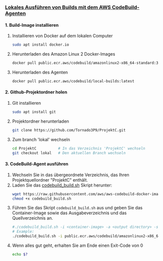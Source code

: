 ### [Lokales Ausführen von Builds mit dem AWS CodeBuild-Agenten](https://docs.aws.amazon.com/codebuild/latest/userguide/use-codebuild-agent.html)


#### 1. Build-Image installieren
1. Installieren von Docker auf dem lokalen Computer
	```bash
	sudo apt install docker.io
	```
2. Herunterladen des Amazon Linux 2 Docker-Images
	```bash
	docker pull public.ecr.aws/codebuild/amazonlinux2-x86_64-standard:3.0
	```
3. Herunterladen des Agenten
	```bash
	docker pull public.ecr.aws/codebuild/local-builds:latest
	```

#### 2. Github-Projektordner holen
1. Git installieren
	```bash
	sudo apt install git
	```
2. Projektordner herunterladen
	```bash
	git clone https://github.com/Tornado3P9/ProjektC.git
	```
3. Zum branch 'lokal' wechseln
	```bash
	cd ProjektC          # In das Verzeichnis 'ProjektC' wechseln
	git checkout lokal   # Den aktuellen Branch wechseln
	```

#### 3. CodeBuild-Agent ausführen
1. Wechseln Sie in das übergeordnete Verzeichnis, das Ihren Projektquellordner "ProjektC" enthält.
2. Laden Sie das [codebuild_build.sh](https://github.com/aws/aws-codebuild-docker-images/blob/master/local_builds/codebuild_build.sh) Skript herunter:
	```bash
	wget https://raw.githubusercontent.com/aws/aws-codebuild-docker-images/master/local_builds/codebuild_build.sh
	chmod +x codebuild_build.sh
	```
3. Führen Sie das Skript `codebuild_build.sh` aus und geben Sie das Container-Image sowie das Ausgabeverzeichnis und das Quellverzeichnis an.
	```bash
	#./codebuild_build.sh -i <container-image> -a <output directory> -s <source directory>
	# Example:
	./codebuild_build.sh -i public.ecr.aws/codebuild/amazonlinux2-x86_64-standard:3.0 -a /tmp/buildresult/ -s ProjektC
	```
4. Wenn alles gut geht, erhalten Sie am Ende einen Exit-Code von 0
	```bash
	echo $?
	```

